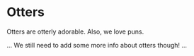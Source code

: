 # Otters

Otters are otterly adorable.
Also, we love puns.

...
We still need to add some more info about otters though!
...
